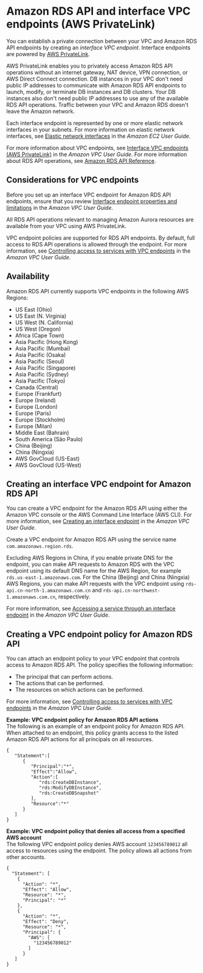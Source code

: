 # Amazon RDS API and interface VPC endpoints \(AWS PrivateLink\)<a name="vpc-interface-endpoints"></a>

You can establish a private connection between your VPC and Amazon RDS API endpoints by creating an *interface VPC endpoint*\. Interface endpoints are powered by [AWS PrivateLink](http://aws.amazon.com/privatelink)\. 

AWS PrivateLink enables you to privately access Amazon RDS API operations without an internet gateway, NAT device, VPN connection, or AWS Direct Connect connection\. DB instances in your VPC don't need public IP addresses to communicate with Amazon RDS API endpoints to launch, modify, or terminate DB instances and DB clusters\. Your DB instances also don't need public IP addresses to use any of the available RDS API operations\. Traffic between your VPC and Amazon RDS doesn't leave the Amazon network\. 

Each interface endpoint is represented by one or more elastic network interfaces in your subnets\. For more information on elastic network interfaces, see [Elastic network interfaces](https://docs.aws.amazon.com/AWSEC2/latest/UserGuide/using-eni.html) in the *Amazon EC2 User Guide\.* 

For more information about VPC endpoints, see [Interface VPC endpoints \(AWS PrivateLink\)](https://docs.aws.amazon.com/vpc/latest/userguide/vpce-interface.html) in the *Amazon VPC User Guide*\. For more information about RDS API operations, see [Amazon RDS API Reference](https://docs.aws.amazon.com/AmazonRDS/latest/APIReference/)\.

## Considerations for VPC endpoints<a name="vpc-endpoint-considerations"></a>

Before you set up an interface VPC endpoint for Amazon RDS API endpoints, ensure that you review [Interface endpoint properties and limitations](https://docs.aws.amazon.com/vpc/latest/userguide/vpce-interface.html#vpce-interface-limitations) in the *Amazon VPC User Guide*\. 

All RDS API operations relevant to managing Amazon Aurora resources are available from your VPC using AWS PrivateLink\.

VPC endpoint policies are supported for RDS API endpoints\. By default, full access to RDS API operations is allowed through the endpoint\. For more information, see [Controlling access to services with VPC endpoints](https://docs.aws.amazon.com/vpc/latest/userguide/vpc-endpoints-access.html) in the *Amazon VPC User Guide*\.

## Availability<a name="rds-and-vpc-interface-endpoints-availability"></a>

Amazon RDS API currently supports VPC endpoints in the following AWS Regions:
+ US East \(Ohio\)
+ US East \(N\. Virginia\)
+ US West \(N\. California\)
+ US West \(Oregon\)
+ Africa \(Cape Town\)
+ Asia Pacific \(Hong Kong\)
+ Asia Pacific \(Mumbai\)
+ Asia Pacific \(Osaka\)
+ Asia Pacific \(Seoul\)
+ Asia Pacific \(Singapore\)
+ Asia Pacific \(Sydney\)
+ Asia Pacific \(Tokyo\)
+ Canada \(Central\)
+ Europe \(Frankfurt\)
+ Europe \(Ireland\)
+ Europe \(London\)
+ Europe \(Paris\)
+ Europe \(Stockholm\)
+ Europe \(Milan\)
+ Middle East \(Bahrain\)
+ South America \(São Paulo\)
+ China \(Beijing\)
+ China \(Ningxia\)
+ AWS GovCloud \(US\-East\)
+ AWS GovCloud \(US\-West\)

## Creating an interface VPC endpoint for Amazon RDS API<a name="vpc-endpoint-create"></a>

You can create a VPC endpoint for the Amazon RDS API using either the Amazon VPC console or the AWS Command Line Interface \(AWS CLI\)\. For more information, see [Creating an interface endpoint](https://docs.aws.amazon.com/vpc/latest/userguide/vpce-interface.html#create-interface-endpoint) in the *Amazon VPC User Guide*\.

Create a VPC endpoint for Amazon RDS API using the service name `com.amazonaws.region.rds`\.

Excluding AWS Regions in China, if you enable private DNS for the endpoint, you can make API requests to Amazon RDS with the VPC endpoint using its default DNS name for the AWS Region, for example `rds.us-east-1.amazonaws.com`\. For the China \(Beijing\) and China \(Ningxia\) AWS Regions, you can make API requests with the VPC endpoint using `rds-api.cn-north-1.amazonaws.com.cn` and `rds-api.cn-northwest-1.amazonaws.com.cn`, respectively\. 

For more information, see [Accessing a service through an interface endpoint](https://docs.aws.amazon.com/vpc/latest/userguide/vpce-interface.html#access-service-though-endpoint) in the *Amazon VPC User Guide*\.

## Creating a VPC endpoint policy for Amazon RDS API<a name="vpc-endpoint-policy"></a>

You can attach an endpoint policy to your VPC endpoint that controls access to Amazon RDS API\. The policy specifies the following information:
+ The principal that can perform actions\.
+ The actions that can be performed\.
+ The resources on which actions can be performed\.

For more information, see [Controlling access to services with VPC endpoints](https://docs.aws.amazon.com/vpc/latest/userguide/vpc-endpoints-access.html) in the *Amazon VPC User Guide*\. 

**Example: VPC endpoint policy for Amazon RDS API actions**  
The following is an example of an endpoint policy for Amazon RDS API\. When attached to an endpoint, this policy grants access to the listed Amazon RDS API actions for all principals on all resources\.

```
{
   "Statement":[
      {
         "Principal":"*",
         "Effect":"Allow",
         "Action":[
            "rds:CreateDBInstance",
            "rds:ModifyDBInstance",
            "rds:CreateDBSnapshot"
         ],
         "Resource":"*"
      }
   ]
}
```

**Example: VPC endpoint policy that denies all access from a specified AWS account**  
The following VPC endpoint policy denies AWS account `123456789012` all access to resources using the endpoint\. The policy allows all actions from other accounts\.

```
{
  "Statement": [
    {
      "Action": "*",
      "Effect": "Allow",
      "Resource": "*",
      "Principal": "*"
    },
    {
      "Action": "*",
      "Effect": "Deny",
      "Resource": "*",
      "Principal": {
        "AWS": [
          "123456789012"
        ]
      }
   ]
}
```